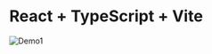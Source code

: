 # React + TypeScript + Vite

![Demo1](https://github.com/David-Mastalski/SMART-user-management-table/issues/1#issue-2512092815)
